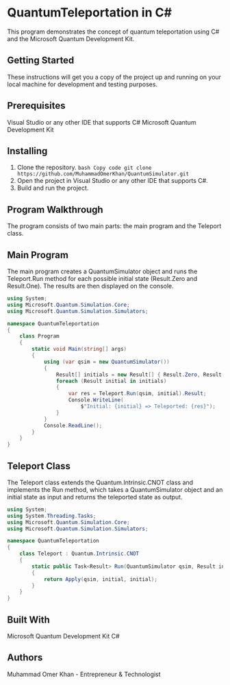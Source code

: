 # QuantumTeleportation in C#
This program demonstrates the concept of quantum teleportation using C# and the Microsoft Quantum Development Kit.

## Getting Started
These instructions will get you a copy of the project up and running on your local machine for development and testing purposes.

## Prerequisites
Visual Studio or any other IDE that supports C#
Microsoft Quantum Development Kit
## Installing
1. Clone the repository.
`bash
Copy code
git clone https://github.com/MuhammadOmerKhan/QuantumSimulator.git`
2. Open the project in Visual Studio or any other IDE that supports C#.
3. Build and run the project.

## Program Walkthrough
The program consists of two main parts: the main program and the Teleport class.

## Main Program
The main program creates a QuantumSimulator object and runs the Teleport.Run method for each possible initial state (Result.Zero and Result.One). The results are then displayed on the console.

```csharp
using System;
using Microsoft.Quantum.Simulation.Core;
using Microsoft.Quantum.Simulation.Simulators;

namespace QuantumTeleportation
{
    class Program
    {
        static void Main(string[] args)
        {
            using (var qsim = new QuantumSimulator())
            {
                Result[] initials = new Result[] { Result.Zero, Result.One };
                foreach (Result initial in initials)
                {
                    var res = Teleport.Run(qsim, initial).Result;
                    Console.WriteLine(
                        $"Initial: {initial} => Teleported: {res}");
                }
            }
            Console.ReadLine();
        }
    }
}
```
## Teleport Class
The Teleport class extends the Quantum.Intrinsic.CNOT class and implements the Run method, which takes a QuantumSimulator object and an initial state as input and returns the teleported state as output.

```csharp
using System;
using System.Threading.Tasks;
using Microsoft.Quantum.Simulation.Core;
using Microsoft.Quantum.Simulation.Simulators;

namespace QuantumTeleportation
{
    class Teleport : Quantum.Intrinsic.CNOT
    {
        static public Task<Result> Run(QuantumSimulator qsim, Result initial)
        {
            return Apply(qsim, initial, initial);
        }
    }
}
```

## Built With
Microsoft Quantum Development Kit
C#

## Authors
Muhammad Omer Khan - Entrepreneur & Technologist

